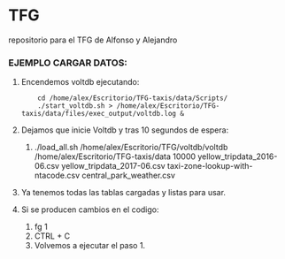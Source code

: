 # TFG
repositorio para el TFG de Alfonso y Alejandro

### EJEMPLO CARGAR DATOS:

1. Encendemos voltdb ejecutando:

    ```
        cd /home/alex/Escritorio/TFG-taxis/data/Scripts/
        ./start_voltdb.sh > /home/alex/Escritorio/TFG-taxis/data/files/exec_output/voltdb.log &
    ```
2. Dejamos que inicie Voltdb y tras 10 segundos de espera:
	1. ./load_all.sh /home/alex/Escritorio/TFG/voltdb/voltdb /home/alex/Escritorio/TFG-taxis/data 10000 yellow_tripdata_2016-06.csv yellow_tripdata_2017-06.csv taxi-zone-lookup-with-ntacode.csv central_park_weather.csv

3. Ya tenemos todas las tablas cargadas y listas para usar.

4. Si se producen cambios en el codigo:
	1. fg 1
	2. CTRL + C
	3. Volvemos a ejecutar el paso 1.

